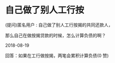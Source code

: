 # 自己做了别人工行按

(提问)匿名用户 : 自己做了别人工行按揭的共同还款人，

那么自己在做按揭贷款的时候，怎么计算负债的啊？

2018-08-19

回答：如果在工行做按揭，两笔会累积计算负债(0 赞)